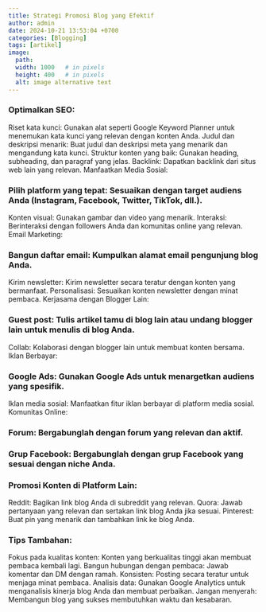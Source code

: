 ```yaml
---
title: Strategi Promosi Blog yang Efektif
author: admin
date: 2024-10-21 13:53:04 +0700
categories: [Blogging]
tags: [artikel]
image:
  path: 
  width: 1000   # in pixels
  height: 400   # in pixels
  alt: image alternative text
---
```


### Optimalkan SEO:

Riset kata kunci: Gunakan alat seperti Google Keyword Planner untuk menemukan kata kunci yang relevan dengan konten Anda.
Judul dan deskripsi menarik: Buat judul dan deskripsi meta yang menarik dan mengandung kata kunci.
Struktur konten yang baik: Gunakan heading, subheading, dan paragraf yang jelas.
Backlink: Dapatkan backlink dari situs web lain yang relevan.
Manfaatkan Media Sosial:

### Pilih platform yang tepat: Sesuaikan dengan target audiens Anda (Instagram, Facebook, Twitter, TikTok, dll.).
Konten visual: Gunakan gambar dan video yang menarik.
Interaksi: Berinteraksi dengan followers Anda dan komunitas online yang relevan.
Email Marketing:

### Bangun daftar email: Kumpulkan alamat email pengunjung blog Anda.
Kirim newsletter: Kirim newsletter secara teratur dengan konten yang bermanfaat.
Personalisasi: Sesuaikan konten newsletter dengan minat pembaca.
Kerjasama dengan Blogger Lain:

### Guest post: Tulis artikel tamu di blog lain atau undang blogger lain untuk menulis di blog Anda.
Collab: Kolaborasi dengan blogger lain untuk membuat konten bersama.
Iklan Berbayar:

### Google Ads: Gunakan Google Ads untuk menargetkan audiens yang spesifik.
Iklan media sosial: Manfaatkan fitur iklan berbayar di platform media sosial.
Komunitas Online:

### Forum: Bergabunglah dengan forum yang relevan dan aktif.
### Grup Facebook: Bergabunglah dengan grup Facebook yang sesuai dengan niche Anda.
### Promosi Konten di Platform Lain:

Reddit: Bagikan link blog Anda di subreddit yang relevan.
Quora: Jawab pertanyaan yang relevan dan sertakan link blog Anda jika sesuai.
Pinterest: Buat pin yang menarik dan tambahkan link ke blog Anda.

### Tips Tambahan:
Fokus pada kualitas konten: Konten yang berkualitas tinggi akan membuat pembaca kembali lagi.
Bangun hubungan dengan pembaca: Jawab komentar dan DM dengan ramah.
Konsisten: Posting secara teratur untuk menjaga minat pembaca.
Analisis data: Gunakan Google Analytics untuk menganalisis kinerja blog Anda dan membuat perbaikan.
Jangan menyerah: Membangun blog yang sukses membutuhkan waktu dan kesabaran.